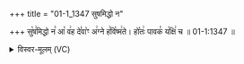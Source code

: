 +++
title = "01-1_1347 सुषमिद्धो न"

+++
सु꣡ष꣢मिद्धो न꣣ आ꣡ व꣢ह दे꣣वा꣡ꣳ अ꣢ग्ने ह꣣वि꣡ष्म꣢ते। हो꣡तः꣢ पावक꣣ य꣡क्षि꣢ च ॥ 01-1:1347 ॥

<details><summary>विस्वर-मूलम् (VC)</summary>

सुषमिद्धो न आ वह देवाꣳ अग्ने हविष्मते । होतः पावक यक्षि च ॥१३४७॥
</details>